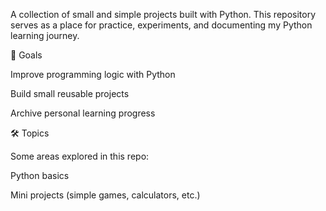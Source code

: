 A collection of small and simple projects built with Python.
This repository serves as a place for practice, experiments, and documenting my Python learning journey.

🎯 Goals

Improve programming logic with Python

Build small reusable projects

Archive personal learning progress

🛠️ Topics

Some areas explored in this repo:

Python basics

Mini projects (simple games, calculators, etc.)
